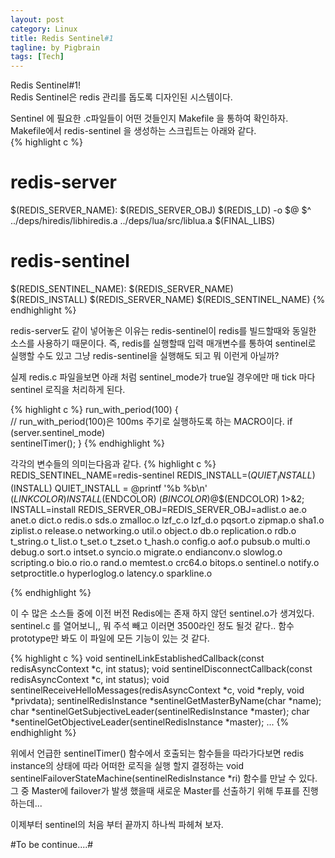 ```yaml
---
layout: post
category: Linux
title: Redis Sentinel#1
tagline: by Pigbrain
tags: [Tech]
---
```

Redis Sentinel#1!  <br>
Redis Sentinel은 redis 관리를 돕도록 디자인된 시스템이다. 

<!--more-->

Sentinel 에 필요한 .c파일들이 어떤 것들인지 Makefile 을 통하여 확인하자. <br>
Makefile에서 redis-sentinel 을 생성하는 스크립트는 아래와 같다. <br> 
{% highlight c %}
# redis-server 
$(REDIS_SERVER_NAME): $(REDIS_SERVER_OBJ) 
$(REDIS_LD) -o $@ $^ ../deps/hiredis/libhiredis.a ../deps/lua/src/liblua.a $(FINAL_LIBS) 

# redis-sentinel
$(REDIS_SENTINEL_NAME): $(REDIS_SERVER_NAME) <br> 
$(REDIS_INSTALL) $(REDIS_SERVER_NAME) 
$(REDIS_SENTINEL_NAME) 
{% endhighlight %}	

redis-server도 같이 넣어놓은 이유는 redis-sentinel이 redis를 빌드할때와 동일한 소스를 사용하기 때문이다. 
즉, redis를 실행할때 입력 매개변수를 통하여 sentinel로 실행할 수도 있고 그냥 redis-sentinel을 실행해도 되고 뭐 이런게 아닐까?

실제 redis.c 파일을보면 아래 처럼 sentinel_mode가 true일 경우에만 매 tick 마다 sentinel 로직을 처리하게 된다. <br> 

{% highlight c %}
run_with_period(100) {  
	// run_with_period(100)은 100ms 주기로 실행하도록 하는 MACRO이다. 
	if (server.sentinel_mode)  
		sentinelTimer();
}
{% endhighlight %}	



각각의 변수들의 의미는다음과 같다. 
{% highlight c %}
REDIS_SENTINEL_NAME=redis-sentinel 
REDIS_INSTALL=$(QUIET_INSTALL)$(INSTALL) 
QUIET_INSTALL = @printf '%b %b\n' $(LINKCOLOR)INSTALL$(ENDCOLOR) $(BINCOLOR)$@$(ENDCOLOR) 1>\&2; 
INSTALL=install 
REDIS_SERVER_OBJ=REDIS_SERVER_OBJ=adlist.o ae.o anet.o dict.o redis.o sds.o zmalloc.o lzf_c.o lzf_d.o pqsort.o zipmap.o sha1.o ziplist.o release.o networking.o util.o object.o db.o replication.o rdb.o t_string.o t_list.o t_set.o t_zset.o t_hash.o config.o aof.o pubsub.o multi.o debug.o sort.o intset.o syncio.o migrate.o endianconv.o slowlog.o scripting.o bio.o rio.o rand.o memtest.o crc64.o bitops.o sentinel.o notify.o setproctitle.o hyperloglog.o latency.o sparkline.o

{% endhighlight %}	

이 수 많은 소스들 중에 이전 버전 Redis에는 존재 하지 않던 sentinel.o가 생겨있다. sentinel.c 를 열어보니,, 뭐 주석 빼고 이러면 3500라인 정도 될것 같다..
함수 prototype만 봐도 이 파일에 모든 기능이 있는 것 같다.

{% highlight c %}
void sentinelLinkEstablishedCallback(const redisAsyncContext *c, int status);
void sentinelDisconnectCallback(const redisAsyncContext *c, int status);
void sentinelReceiveHelloMessages(redisAsyncContext *c, void *reply, void *privdata);
sentinelRedisInstance *sentinelGetMasterByName(char *name);
char *sentinelGetSubjectiveLeader(sentinelRedisInstance *master);
char *sentinelGetObjectiveLeader(sentinelRedisInstance *master);
...
{% endhighlight %}

위에서 언급한 sentinelTimer() 함수에서 호출되는 함수들을 따라가다보면 redis instance의 상태에 따라 어떠한 로직을 실행 할지 결정하는
void sentinelFailoverStateMachine(sentinelRedisInstance *ri) 함수를 만날 수 있다. 그 중 Master에 failover가 발생 했을때 새로운 
Master를 선출하기 위해 투표를 진행하는데... <br> 

이제부터 sentinel의 처음 부터 끝까지 하나씩 파헤쳐 보자.

#To be continue....#